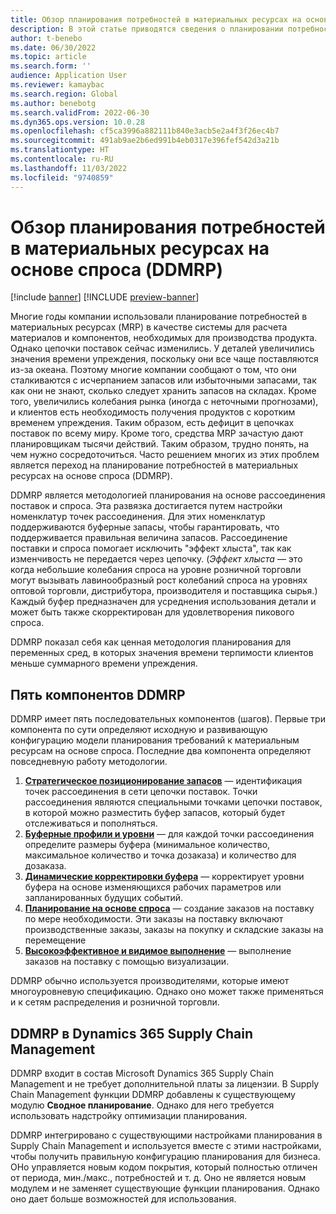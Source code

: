 ```yaml
---
title: Обзор планирования потребностей в материальных ресурсах на основе спроса (DDMRP)
description: В этой статье приводятся сведения о планировании потребностей в материальных ресурсах на основе спроса (DDMRP), методологии планирования, основанной на рассоединении поставок и спроса.
author: t-benebo
ms.date: 06/30/2022
ms.topic: article
ms.search.form: ''
audience: Application User
ms.reviewer: kamaybac
ms.search.region: Global
ms.author: benebotg
ms.search.validFrom: 2022-06-30
ms.dyn365.ops.version: 10.0.28
ms.openlocfilehash: cf5ca3996a882111b840e3acb5e2a4f3f26ec4b7
ms.sourcegitcommit: 491ab9ae2b6ed991b4eb0317e396fef542d3a21b
ms.translationtype: HT
ms.contentlocale: ru-RU
ms.lasthandoff: 11/03/2022
ms.locfileid: "9740859"
---
```

# <a name="demand-driven-material-requirements-planning-ddmrp-overview"></a>Обзор планирования потребностей в материальных ресурсах на основе спроса (DDMRP)

[!include [banner](../../includes/banner.md)]
[!INCLUDE [preview-banner](../../includes/preview-banner.md)]
<!-- KFM: Preview until further notice -->

Многие годы компании использовали планирование потребностей в материальных ресурсах (MRP) в качестве системы для расчета материалов и компонентов, необходимых для производства продукта. Однако цепочки поставок сейчас изменились. У деталей увеличились значения времени упреждения, поскольку они все чаще поставляются из-за океана. Поэтому многие компании сообщают о том, что они сталкиваются с исчерпанием запасов или избыточными запасами, так как они не знают, сколько следует хранить запасов на складах. Кроме того, увеличились колебания рынка (иногда с неточными прогнозами), и клиентов есть необходимость получения продуктов с коротким временем упреждения. Таким образом, есть дефицит в цепочках поставок по всему миру. Кроме того, средства MRP зачастую дают планировщикам тысячи действий. Таким образом, трудно понять, на чем нужно сосредоточиться. Часто решением многих из этих проблем является переход на планирование потребностей в материальных ресурсах на основе спроса (DDMRP).

DDMRP является методологией планирования на основе рассоединения поставок и спроса. Эта развязка достигается путем настройки номенклатур точек рассоединения. Для этих номенклатур поддерживаются буферные запасы, чтобы гарантировать, что поддерживается правильная величина запасов. Рассоединение поставки и спроса помогает исключить "эффект хлыста", так как изменчивость не передается через цепочку. (*Эффект хлыста* — это когда небольшие колебания спроса на уровне розничной торговли могут вызывать лавинообразный рост колебаний спроса на уровнях оптовой торговли, дистрибутора, производителя и поставщика сырья.) Каждый буфер предназначен для усреднения использования детали и может быть также скорректирован для удовлетворения пикового спроса.

DDMRP показал себя как ценная методология планирования для переменных сред, в которых значения времени терпимости клиентов меньше суммарного времени упреждения.

## <a name="the-five-components-of-ddmrp"></a>Пять компонентов DDMRP

DDMRP имеет пять последовательных компонентов (шагов). Первые три компонента по сути определяют исходную и развивающую конфигурацию модели планирования требований к материальным ресурсам на основе спроса. Последние два компонента определяют повседневную работу методологии.

1. **[Стратегическое позиционирование запасов](ddmrp-inventory-positioning.md)** — идентификация точек рассоединения в сети цепочки поставок. Точки рассоединения являются специальными точками цепочки поставок, в которой можно разместить буфер запасов, который будет отслеживаться и пополняться.
2. **[Буферные профили и уровни](ddmrp-buffer-profile-and-levels.md)** — для каждой точки рассоединения определите размеры буфера (минимальное количество, максимальное количество и точка дозаказа) и количество для дозаказа.
3. **[Динамические корректировки буфера](ddmrp-buffer-profile-and-levels.md#dynamic-adjustments)** — корректирует уровни буфера на основе изменяющихся рабочих параметров или запланированных будущих событий.
4. **[Планирование на основе спроса](ddmrp-planning.md)** — создание заказов на поставку по мере необходимости. Эти заказы на поставку включают производственные заказы, заказы на покупку и складские заказы на перемещение
5. **[Высокоэффективное и видимое выполнение](ddmrp-visual-and-collaborative-execution.md)** — выполнение заказов на поставку с помощью визуализации.

DDMRP обычно используется производителями, которые имеют многоуровневую спецификацию. Однако оно может также применяться и к сетям распределения и розничной торговли.

## <a name="ddmrp-in-dynamics-365-supply-chain-management"></a>DDMRP в Dynamics 365 Supply Chain Management

DDMRP входит в состав Microsoft Dynamics 365 Supply Chain Management и не требует дополнительной платы за лицензии. В Supply Chain Management функции DDMRP добавлены к существующему модулю **Сводное планирование**. Однако для него требуется использовать надстройку оптимизации планирования.

DDMRP интегрировано с существующими настройками планирования в Supply Chain Management и используется вместе с этими настройками, чтобы получить правильную конфигурацию планирования для бизнеса. ОНо управляется новым кодом покрытия, который полностью отличен от периода, мин./макс., потребностей и т. д. Оно не является новым модулем и не заменяет существующие функции планирования. Однако оно дает больше возможностей для использования.
